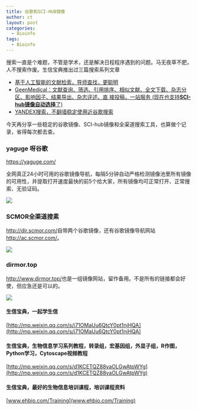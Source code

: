 ```yaml
---
title: 谷歌和SCI-HUB镜像
author: ct
layout: post
categories:
  - Bioinfo
tags:
  - Bioinfo
---
```


搜索一直是个难题，不管是学术，还是解决日程程序遇到的问题。马无夜草不肥，人不搜索作废。生信宝典推出过三篇搜索系列文章

* [基于人工智能的文献检索，导师查找，更聪明](http://mp.weixin.qq.com/s/ikU0mVyX6BQNgljD1jCrRA)
* [GeenMedical：文献查询、筛选、引用排序、相似文献、全文下载、杂志分区、影响因子、结果导出、杂志评述、直
接投稿，一站服务 (现在也支持**SCI-hub镜像自动选择**了)](http://mp.weixin.qq.com/s/hc8g64aHN7qv8YhVfrsuvQ)
* [YANDEX搜索，不翻墙稳定使用近谷歌搜索](http://mp.weixin.qq.com/s/fZ2Nm7Wck5mZLiESHcPusA)

今天再分享一些稳定的谷歌镜像、SCI-hub镜像和全渠道搜索工具，也算做个记录，省得每次都去查。

### yaguge 呀谷歌

<https://yaguge.com/>

全网真正24小时可用的谷歌镜像导航，每隔5分钟自动严格检测镜像池里所有镜像的可用性，并提取打开速度最快的前5个给大家，所有镜像均可正常打开、正常搜索、无验证码。

![](www.blog.genesino.com/images/yaguge.png)

### SCMOR全渠道搜素

<http://dir.scmor.com/>自带两个谷歌镜像，还有谷歌镜像导航网站<http://ac.scmor.com/>。

![](www.blog.genesino.com/images/scmor.png)

### dirmor.top

<http://www.dirmor.top/>也是一组镜像网站，留作备用。不是所有的链接都会好使，但应急还是可以的。

![](http://www.dirmor.top/)


#### 生信宝典，一起学生信

[http://mp.weixin.qq.com/s/i71OMaUu6QtcY0pt1njHQA](http://mp.weixin.qq.com/s/i71OMaUu6QtcY0pt1njHQA)

#### 生信宝典，生物信息学习系列教程，转录组，宏基因组，外显子组，R作图，Python学习，Cytoscape视频教程

[http://mp.weixin.qq.com/s/d1KCETQZ88yaOLGwAtpWYg](http://mp.weixin.qq.com/s/d1KCETQZ88yaOLGwAtpWYg)

#### 生信宝典，最好的生物信息培训课程，培训课程资料

[www.ehbio.com/Training](www.ehbio.com/Training)

